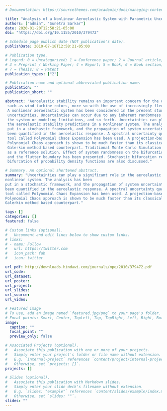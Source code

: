```yaml
---
# Documentation: https://sourcethemes.com/academic/docs/managing-content/

title: "Analysis of a Nonlinear Aeroelastic System with Parametric Uncertainties Using Polynomial Chaos Expansion"
authors: ["admin", "Sunetra Sarkar"]
date: 2020-01-20T12:58:21-05:00
doi: "https://doi.org/10.1155/2010/379472"

# Schedule page publish date (NOT publication's date).
publishDate: 2010-07-18T12:58:21-05:00

# Publication type.
# Legend: 0 = Uncategorized; 1 = Conference paper; 2 = Journal article;
# 3 = Preprint / Working Paper; 4 = Report; 5 = Book; 6 = Book section;
# 7 = Thesis; 8 = Patent
publication_types: ["2"]

# Publication name and optional abbreviated publication name.
publication: ""
publication_short: ""

abstract: "Aeroelastic stability remains an important concern for the design of modern structures
 such as wind turbine rotors, more so with the use of increasingly flexible blades.
 A nonlinear aeroelastic system has been considered in the present study with parametric
 uncertainties. Uncertainties can occur due to any inherent randomness in
 the system or modeling limitations, and so forth. Uncertainties can play a significant role in
 the aeroelastic stability predictions in a nonlinear system. The analysis has been
 put in a stochastic framework, and the propagation of system uncertainties has
 been quantified in the aeroelastic response. A spectral uncertainty quantification
 tool called Polynomial Chaos Expansion has been used. A projection-based nonintrusive
 Polynomial Chaos approach is shown to be much faster than its classical
 Galerkin method based counterpart. Traditional Monte Carlo Simulation is used
 as a reference solution. Effect of system randomness on the bifurcation behavior
 and the flutter boundary has been presented. Stochastic bifurcation results and
 bifurcation of probability density functions are also discussed."

# Summary. An optional shortened abstract.
summary: "Uncertainties can play a significant role in the aeroelastic stability predictions in a
nonlinear system. The analysis has been
put in a stochastic framework, and the propagation of system uncertainties has
been quantified in the aeroelastic response. A spectral uncertainty quantification
tool called Polynomial Chaos Expansion has been used. A projection-based nonintrusive
Polynomial Chaos approach is shown to be much faster than its classical
Galerkin method based counterpart."

tags: []
categories: []
featured: false

# Custom links (optional).
#   Uncomment and edit lines below to show custom links.
# links:
# - name: Follow
#   url: https://twitter.com
#   icon_pack: fab
#   icon: twitter

url_pdf: http://downloads.hindawi.com/journals/mpe/2010/379472.pdf
url_code:
url_dataset:
url_poster:
url_project:
url_slides:
url_source:
url_video:

# Featured image
# To use, add an image named `featured.jpg/png` to your page's folder.
# Focal points: Smart, Center, TopLeft, Top, TopRight, Left, Right, BottomLeft, Bottom, BottomRight.
image:
  caption: ""
  focal_point: ""
  preview_only: false

# Associated Projects (optional).
#   Associate this publication with one or more of your projects.
#   Simply enter your project's folder or file name without extension.
#   E.g. `internal-project` references `content/project/internal-project/index.md`.
#   Otherwise, set `projects: []`.
projects: []

# Slides (optional).
#   Associate this publication with Markdown slides.
#   Simply enter your slide deck's filename without extension.
#   E.g. `slides: "example"` references `content/slides/example/index.md`.
#   Otherwise, set `slides: ""`.
slides: ""
---
```

